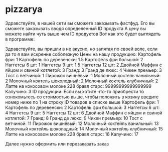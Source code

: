 # pizzarya
Здравствуйте, в нашей сети вы сможете заказывать фастфуд.
Его вы сможете заказывать вводя определённый ID продукта
А цену вы можете найти чуть выше чем ID продуктов
Вот как это будет выглядеть в программе:

Здравствуйте, вы пришли в не вкусно, но запятая по своей воле, если да то я вам искренне соболезную
       Цены на нашу продукцию: 
Картофель фри:  1
Картофель по деревенски:  1.5
Картофель фри большой:  2
Наггетсы 6 шт:  1
Наггетсы 9 шт:  1.5
Наггетсы 12 шт:  2
Двойной Маффин с яйцом и свиной котлетой:  3
Гранд:  3
Гранд де люкс:  4
Чикен премьер:  3
Тост с ветчиной:  1
Пирожок вишнёвый:  1
Молочный коктель ванильный:  2
Молочный коктель шоколодный:  2
Молочный коктель клубничный:  2
Латте на кокосовом молоке 228 бравл старс:  99999999999999999
Капучино:  3
         ID продукции: 
Если вы хотите что-то приобрести то ознокомьтесь со стоимостью выше, чтобы положить в козину введите номер ниже по 1 на строку ID товаров в списке выше
Картофель фри: 1
Картофель по деревенски: 2
Картофель фри большой: 3
Наггетсы 6 шт: 4
Наггетсы 9 шт: 5
Наггетсы 12 шт: 6
Двойной Маффин с яйцом и свиной котлетой: 7
Гранд: 8
Гранд де люкс: 9
Чикен премьер: 10
Тост с ветчиной: 11
Пирожок вишнёвый: 12
Молочный коктейль ванильный: 13
Молочный коктейль шоколадный: 14
Молочный коктейль клубничный: 15
Латте на кокосовом молоке 228 бравл старс: 16
Капучино: 17


Далее нужно оформить или перезаказать заказ
